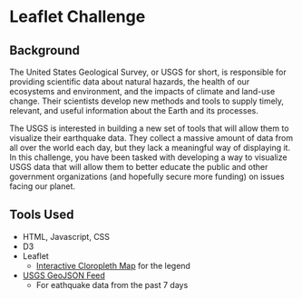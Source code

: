# Leaflet Challenge

## Background
The United States Geological Survey, or USGS for short, is responsible for providing scientific data about natural hazards, the health of our ecosystems and environment, and the impacts of climate and land-use change. Their scientists develop new methods and tools to supply timely, relevant, and useful information about the Earth and its processes.

The USGS is interested in building a new set of tools that will allow them to visualize their earthquake data. They collect a massive amount of data from all over the world each day, but they lack a meaningful way of displaying it. In this challenge, you have been tasked with developing a way to visualize USGS data that will allow them to better educate the public and other government organizations (and hopefully secure more funding) on issues facing our planet.

## Tools Used
- HTML, Javascript, CSS
- D3
- Leaflet
    - [Interactive Cloropleth Map](https://leafletjs.com/examples/choropleth/) for the legend
- [USGS GeoJSON Feed](https://earthquake.usgs.gov/earthquakes/feed/v1.0/geojson.php)
    - For eathquake data from the past 7 days